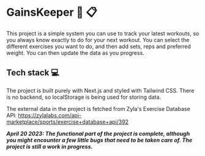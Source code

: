 # GainsKeeper :muscle: :clipboard:

This project is a simple system you can use to track your latest workouts, so you always know exactly to do for your next workout.
You can select the different exercises you want to do, and then add sets, reps and preferred weight. You can then update the data as you progress.

## Tech stack :computer:
The project is built purely with Next.js and styled with Tailwind CSS. There is no backend, so localStorage is being used for storing data.

The external data in the project is fetched from Zyla's Exercise Database API:
https://zylalabs.com/api-marketplace/sports/exercise+database+api/392

***April 20 2023: The functional part of the project is complete, although you might encounter a few little bugs that need to be taken care of. The project is still a work in progress.***